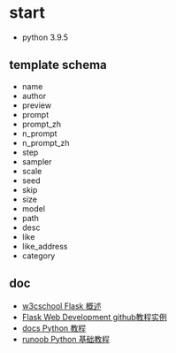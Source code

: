 # start

- python 3.9.5

## template schema

- name
- author
- preview
- prompt
- prompt_zh
- n_prompt
- n_prompt_zh
- step
- sampler
- scale
- seed
- skip
- size
- model
- path
- desc
- like
- like_address
- category

## doc

- [w3cschool Flask 概述](https://www.w3cschool.cn/flask/flask_overview.html)
- [Flask Web Development github教程实例](https://github.com/miguelgrinberg/flasky)
- [docs Python 教程](https://docs.python.org/zh-cn/3/tutorial/index.html)
- [runoob Python 基础教程 ](https://www.runoob.com/python/python-tutorial.html)
